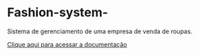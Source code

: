 # Fashion-system-
Sistema de gerenciamento de uma empresa de venda de roupas.

[Clique aqui para acessar a documentação](./Documentação/Documentação%20do%20sistema%20FSY.pdf)

